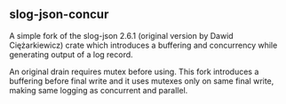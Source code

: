 ## slog-json-concur

A simple fork of the slog-json 2.6.1 (original version by Dawid Ciężarkiewicz)
crate which introduces a buffering and concurrency while generating output of a log record.

An original drain requires mutex before using. This fork introduces a buffering
before final write and it uses mutexes only on same final write, making same logging
as concurrent and parallel.
